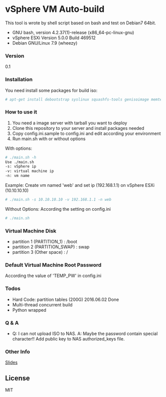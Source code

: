 # vSphere VM Auto-build

This tool is wrote by shell script based on bash and test on Debian7 64bit.

  - GNU bash, version 4.2.37(1)-release (x86_64-pc-linux-gnu)
  - vSphere ESXi Version 5.0.0 Build 469512
  - Debian GNU/Linux 7.9 (wheezy)

### Version
0.1


### Installation

You need install some packages for build iso:

```sh
# apt-get install debootstrap syslinux squashfs-tools genisoimage memtest86+ rsync
```

### How to use it

1. You need a image server with tarball you want to deploy
2. Clone this repository to your server and install packages needed
3. Copy config.ini.sample to config.ini and edit according your environment
3. Run main.sh with or without options

With options:
```sh
# ./main.sh -h
Use ./main.sh
-s: vSphere ip
-v: virtual machine ip
-n: vm name
```
Example:
Create vm named 'web' and set ip (192.168.1.1) on vSphere ESXi (10.10.10.10) 
```sh
# ./main.sh -s 10.10.10.10 -v 192.168.1.1 -n web
```

Without Options: According the setting on config.ini
```sh
# ./main.sh
```

### Virtual Machine Disk 
 - partition 1 (PARTITION_1)    : /boot 
 - partition 2 (PARTITION_SWAP) : swap
 - partition 3 (Other space)    : /


### Default Virtual Machine Root Password
According the value of 'TEMP_PW' in config.ini


### Todos

 - Hard Code: partition tables (200G) 2016.06.02 Done
 - Multi-thread concurrent build
 - Python wrapped


### Q & A
 - Q: I can not upload ISO to NAS. A: Maybe the password contain special character!! Add public key to NAS authorized_keys file.


### Other Info
[Slides](https://docs.google.com/presentation/d/1_gdHZFmPc3iivoGIVRoMv8zC5PjkRooC3hacRhtHPu8/edit?usp=sharing)

License
----

MIT


